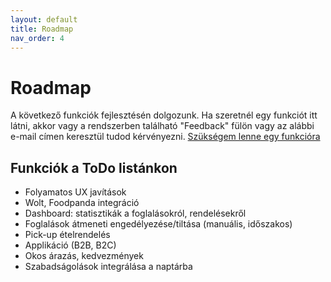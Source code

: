 ```yaml
---
layout: default
title: Roadmap
nav_order: 4
---
```

# Roadmap
A következő funkciók fejlesztésén dolgozunk. Ha szeretnél egy funkciót itt látni, akkor vagy a rendszerben található "Feedback" fülön vagy az alábbi e-mail címen keresztül tudod kérvényezni.
[Szükségem lenne egy funkcióra](mailto:mate@neery.net)

## Funkciók a ToDo listánkon
* Folyamatos UX javítások
* Wolt, Foodpanda integráció
* Dashboard: statisztikák a foglalásokról, rendelésekről
* Foglalások átmeneti engedélyezése/tiltása (manuális, időszakos)
* Pick-up ételrendelés
* Applikáció (B2B, B2C)
* Okos árazás, kedvezmények
* Szabadságolások integrálása a naptárba